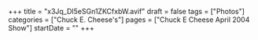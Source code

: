 +++
title = "x3Jq_DI5eSGn1ZKCfxbW.avif"
draft = false
tags = ["Photos"]
categories = ["Chuck E. Cheese's"]
pages = ["Chuck E Cheese April 2004 Show"]
startDate = ""
+++
